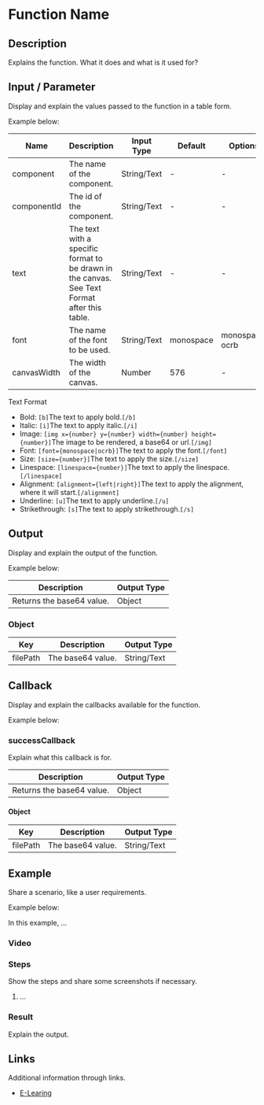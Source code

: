 # Function Name

## Description

Explains the function. What it does and what is it used for?

## Input / Parameter

Display and explain the values passed to the function in a table form.

Example below:

| Name | Description | Input Type | Default | Options | Required |
| ------ | ------ | ------ | ------ | ------ | ------ |
| component | The name of the component. | String/Text | - | - | Partial (Yes if no 'componentId'.) |
| componentId | The id of the component. | String/Text | - | - | Partial (Yes if no 'component'.) |
| text | The text with a specific format to be drawn in the canvas. See Text Format after this table. | String/Text | - | - | No |
| font | The name of the font to be used. | String/Text | monospace | monospace, ocrb | No | 
| canvasWidth | The width of the canvas. | Number | 576 | - | No | 

Text Format

- Bold: ```[b]```The text to apply bold.```[/b]```
- Italic: ```[i]```The text to apply italic.```[/i]```
- Image: ```[img x={number} y={number} width={number} height={number}]```The image to be rendered, a base64 or url.```[/img]```
- Font: ```[font={monospace|ocrb}]```The text to apply the font.```[/font]```
- Size: ```[size={number}]```The text to apply the size.```[/size]```
- Linespace: ```[linespace={number}]```The text to apply the linespace.```[/linespace]```
- Alignment: ```[alignment={left|right}]```The text to apply the alignment, where it will start.```[/alignment]```
- Underline: ```[u]```The text to apply underline.```[/u]```
- Strikethrough: ```[s]```The text to apply strikethrough.```[/s]```

## Output

Display and explain the output of the function.

Example below:

| Description | Output Type |
| ------ | ------ |
| Returns the base64 value. | Object |

### Object

| Key | Description | Output Type |
| ------ | ------ | ------ |
| filePath | The base64 value. | String/Text |

## Callback

Display and explain the callbacks available for the function.

Example below:

### successCallback

Explain what this callback is for.

| Description | Output Type |
| ------ | ------ |
| Returns the base64 value. | Object |

#### Object

| Key | Description | Output Type |
| ------ | ------ | ------ |
| filePath | The base64 value. | String/Text |

## Example

Share a scenario, like a user requirements.

Example below:

In this example, ...

### Video

<!-- Format: [![Video]({image-path})]({url-link}) -->

### Steps

Show the steps and share some screenshots if necessary.

1. ...

<!-- Format: ![]({image-path}) -->

### Result

Explain the output.

<!-- Format: ![]({image-path}) -->

## Links

Additional information through links.

- [E-Learing]({url-link})